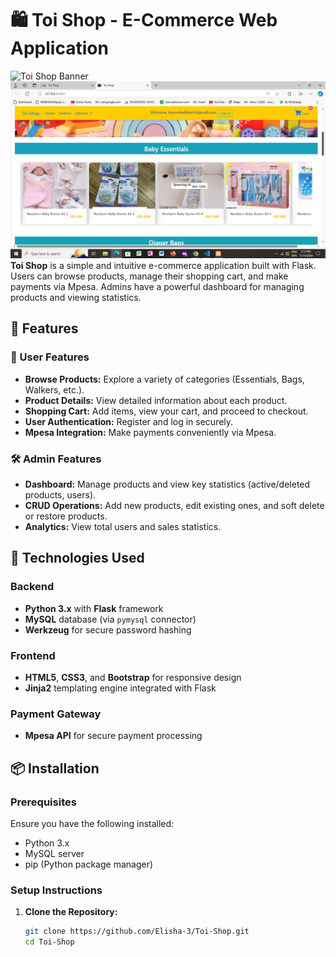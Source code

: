 # 🛍️ Toi Shop - E-Commerce Web Application

![Toi Shop Banner](image-url-here)
     <img src="screenshot/Capture.png"/>
**Toi Shop** is a simple and intuitive e-commerce application built with Flask. Users can browse products, manage their shopping cart, and make payments via Mpesa. Admins have a powerful dashboard for managing products and viewing statistics.

## 🚀 Features

### 🛒 User Features
- **Browse Products:** Explore a variety of categories (Essentials, Bags, Walkers, etc.).
- **Product Details:** View detailed information about each product.
- **Shopping Cart:** Add items, view your cart, and proceed to checkout.
- **User Authentication:** Register and log in securely.
- **Mpesa Integration:** Make payments conveniently via Mpesa.

### 🛠️ Admin Features
- **Dashboard:** Manage products and view key statistics (active/deleted products, users).
- **CRUD Operations:** Add new products, edit existing ones, and soft delete or restore products.
- **Analytics:** View total users and sales statistics.

## 🛑 Technologies Used

### Backend
- **Python 3.x** with **Flask** framework
- **MySQL** database (via `pymysql` connector)
- **Werkzeug** for secure password hashing

### Frontend
- **HTML5**, **CSS3**, and **Bootstrap** for responsive design
- **Jinja2** templating engine integrated with Flask

### Payment Gateway
- **Mpesa API** for secure payment processing

## 📦 Installation

### Prerequisites
Ensure you have the following installed:
- Python 3.x
- MySQL server
- pip (Python package manager)

### Setup Instructions
1. **Clone the Repository:**
   ```bash
   git clone https://github.com/Elisha-3/Toi-Shop.git
   cd Toi-Shop
